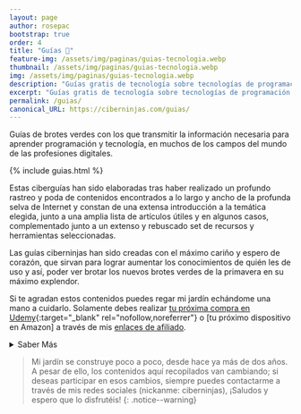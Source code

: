 ```yaml
---
layout: page
author: rosepac
bootstrap: true
order: 4
title: "Guías 📓"
feature-img: /assets/img/paginas/guias-tecnologia.webp
thumbnail: /assets/img/paginas/guias-tecnologia.webp
img: /assets/img/paginas/guias-tecnologia.webp
description: "Guías gratis de tecnología sobre tecnologías de programación de campos temáticos relacionados a las profesiones digitales."
excerpt: "Guías gratis de tecnología sobre tecnologías de programación de campos temáticos relacionados a las profesiones digitales."
permalink: /guias/
canonical_URL: https://ciberninjas.com/guias/
---
```


Guías de brotes verdes con los que transmitir la información necesaria para aprender programación y tecnología, en muchos de los campos del mundo de las profesiones digitales.

{% include guias.html %}

Estas ciberguías han sido elaboradas tras haber realizado un profundo rastreo y poda de contenidos encontrados a lo largo y ancho de la profunda selva de Internet y constan de una extensa introducción a la temática elegida, junto a una amplia lista de artículos útiles y en algunos casos, complementado junto a un extenso y rebuscado set de recursos y herramientas seleccionadas.

Las guías ciberninjas han sido creadas con el máximo cariño y espero de corazón, que sirvan para lograr aumentar los conocimientos de quién les de uso y así, poder ver brotar los nuevos brotes verdes de la primavera en su máximo explendor.

Si te agradan estos contenidos puedes regar mi jardín echándome una mano a cuidarlo. Solamente debes realizar [tu próxima compra en Udemy](https://click.linksynergy.com/deeplink?id=W9Gem8jDoic&mid=39197&murl=https%3A%2F%2Fwww.udemy.com%2F){:target="_blank" rel="nofollow,noreferrer"} o [tu próximo dispositivo en Amazon] a través de mis <a href="/catalogo/" title="Enlaces a los Productos de la Tienda de Programación y Tecnología Ciberninjas">enlaces de afiliado</a>.

<details>
<summary>Saber Más</summary>
<br/>
<p>Estas publicaciones han conllevado horas y horas de intenso trabajo de investigación, lectura, práctica y redacción; y como no, tiempo, mucho tiempo de búsqueda y más de un dolor de cabeza.</p>
<p>Hasta el momento, las semillas sembradas están relacionadas con: como aprender a aprender, como aprender a programar, como aprender diseño web, como aprender sobre bases de datos, las profesiones digitales más demandadas, las herramientas y frameworks más demandadas dentro de las profesiones digitales, las habilidades requeridas dentro de todos los trabajos digitales, los frameworks de desarrollo web, como aprender Javascript, como poder aprender Python, como aprender inteligencia artificial, los mejores libros para aprender GO, como aprender NodeJS, como aprender Rust, como aprender sobre generadores de sitios estáticos (como por ejemplo Jekyll), como poder aprender todo sobre CMS (como por ejemplo: Wordpress o Drupal), como aprender Git, como aprender posicionamiento y el SEO, las mejores herramienas para los mejores webmaster, ayuda para aprender todo lo necesario sobre los rastreadores web y el fichero robots.txt, como aprender diseño gráfico, los mejores sistemas operativos de código abierto, instaladores múltiples (como Chocolatey y Ninite), herramientas de utilidad (como Hiren´s BootCD o la enciclopedia offline Kiwix).</p>
</details>

> Mi jardín se construye poco a poco, desde hace ya más de dos años. A pesar de ello, los contenidos aquí recopilados van cambiando; si deseas participar en esos cambios, siempre puedes contactarme a través de mis redes sociales (nickanme: ciberninjas), ¡Saludos y espero que lo disfrutéis!
{: .notice--warning}